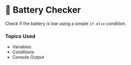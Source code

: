 # 🔋 Battery Checker

Check if the battery is low using a simple `if-else` condition.

### Topics Used

- Variables
- Conditions
- Console Output
